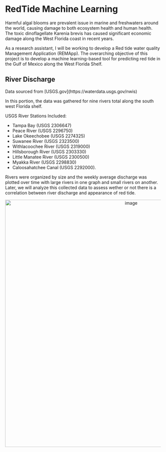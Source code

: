 # RedTide Machine Learning

Harmful algal blooms are prevalent issue in marine and freshwaters around the world, causing damage to both ecosystem health and human health. 
The toxic dinoflagellate Karenia brevis has caused significant economic damage along the West Florida coast in recent years. 


As a research assistant, I will be working to develop a Red tide water quality Management Application (REMApp). 
The overarching objective of this project is to develop a machine learning-based tool for predicting red tide in the Gulf of Mexico along the West Florida Shelf. 

<details open>
<summary style="display: list-item; list-style-type: none;"> 
    <h2>River Discharge</h2>
</summary>
Data sourced from [USGS.gov](https://waterdata.usgs.gov/nwis)

In this portion, the data was gathered for nine rivers total along the south west Florida shelf. 

USGS River Stations Included:
* Tampa Bay (USGS 2306647)
* Peace River (USGS 2296750)
* Lake Okeechobee (USGS 2274325)
* Suwanee River (USGS 2323500)
* Withlacoochee River (USGS 2319000)
* Hillsborough River (USGS 2303330)
* Little Manatee River (USGS 2300500)
* Myakka River (USGS 2298830)
* Caloosahatchee Canal (USGS 2292000).

Rivers were organized by size and the weekly average discharge was plotted over time with large rivers in one graph and small rivers on another. Later, we will analyze this collected data to assess wether or not there is a correlation between river discharge and appearance of red tide.


<p align="center">
<img width="800" alt="image" src="https://github.com/smwalsh7502/ML_RedTide/assets/90478060/6cc62cee-e5c2-45a9-a476-4209eb5f081c">
</p>
</details>


